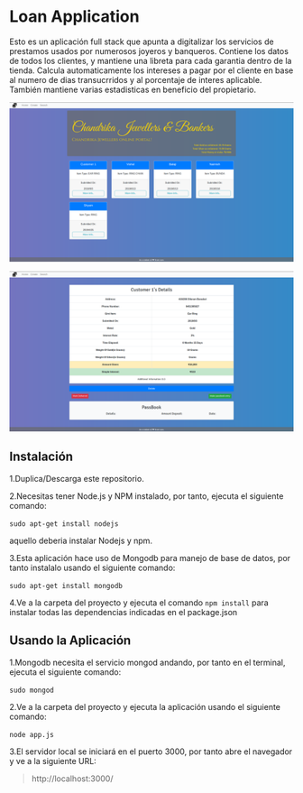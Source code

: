 # Loan Application
Esto es un aplicación full stack que apunta a digitalizar los servicios de prestamos usados por numerosos joyeros y banqueros.
Contiene los datos de todos los clientes, y mantiene una libreta para cada garantia dentro de la tienda.
Calcula automaticamente los intereses a pagar por el cliente en base al numero de dias transucrridos y al porcentaje de interes aplicable.
También mantiene varias estadisticas en beneficio del propietario.

!["Main_page_ss](views/ss/ss_1.png)

!["Information_ss](views/ss/ss_2.png)

## Instalación

1.Duplica/Descarga este repositorio.

2.Necesitas tener Node.js y NPM instalado, por tanto, ejecuta el siguiente comando:

```sudo apt-get install nodejs```

aquello deberia instalar Nodejs y npm.

3.Esta aplicación hace uso de Mongodb para manejo de base de datos, por tanto instalalo usando el siguiente comando:

```sudo apt-get install mongodb```

4.Ve a la carpeta del proyecto y ejecuta el comando `npm install` para instalar todas las dependencias indicadas en el package.json

## Usando la Aplicación

1.Mongodb necesita el servicio mongod andando, por tanto en el terminal, ejecuta el siguiente comando:

``` sudo mongod ```

2.Ve a la carpeta del proyecto y ejecuta la aplicación usando el siguiente comando:

``` node app.js ```

3.El servidor local se iniciará en el puerto 3000, por tanto abre el navegador y ve a la siguiente URL:

>http://localhost:3000/


